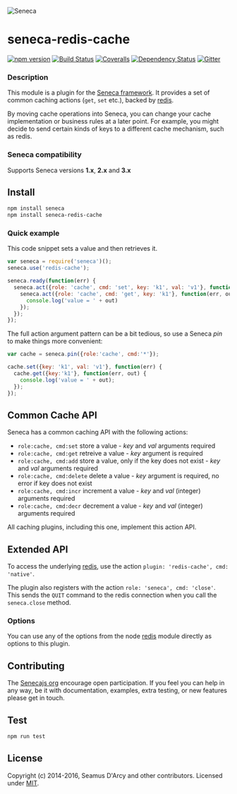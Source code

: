 ![Seneca](http://senecajs.org/files/assets/seneca-logo.png)

# seneca-redis-cache
[![npm version][npm-badge]][npm-url]
[![Build Status][travis-badge]][travis-url]
[![Coveralls][BadgeCoveralls]][Coveralls]
[![Dependency Status][david-badge]][david-url]
[![Gitter][gitter-badge]][gitter-url]

### Description

This module is a plugin for the [Seneca framework](http://senecajs.org). It provides a set of common caching actions (`get`, `set` etc.), backed by [redis](https://github.com/NodeRedis/node_redis).

By moving cache operations into Seneca, you can change your cache implementation or business rules at a later point.
For example, you might decide to send certain kinds of keys to a different cache mechanism, such as redis.

### Seneca compatibility
Supports Seneca versions **1.x**, **2.x** and **3.x**

## Install

```sh
npm install seneca
npm install seneca-redis-cache
```

### Quick example

This code snippet sets a value and then retrieves it.

```js
var seneca = require('seneca')();
seneca.use('redis-cache');

seneca.ready(function(err) {
  seneca.act({role: 'cache', cmd: 'set', key: 'k1', val: 'v1'}, function(err) {
    seneca.act({role: 'cache', cmd: 'get', key: 'k1'}, function(err, out) {
      console.log('value = ' + out)
    });
  });
});
```

The full action argument pattern can be a bit tedious, so use a Seneca _pin_ to make things more convenient:

```js
var cache = seneca.pin({role:'cache', cmd:'*'});

cache.set({key: 'k1', val: 'v1'}, function(err) {
  cache.get({key:'k1'}, function(err, out) {
    console.log('value = ' + out);
  });
});
```

## Common Cache API

Seneca has a common caching API with the following actions:

   * `role:cache, cmd:set` store a value - _key_ and _val_ arguments required
   * `role:cache, cmd:get` retreive a value - _key_ argument is required
   * `role:cache, cmd:add` store a value, only if the key does not exist - _key_ and _val_ arguments required
   * `role:cache, cmd:delete` delete a value - _key_ argument is required, no error if key does not exist
   * `role:cache, cmd:incr` increment a value - _key_ and _val_ (integer) arguments required
   * `role:cache, cmd:decr` decrement a value - _key_ and _val_ (integer) arguments required

All caching plugins, including this one, implement this action API.

## Extended API

To access the underlying [redis](https://github.com/NodeRedis/node_redis), use the action `plugin: 'redis-cache', cmd: 'native'`.

The plugin also registers with the action `role: 'seneca', cmd: 'close'`. This sends the `QUIT` command to the redis connection when you call the `seneca.close` method.

### Options

You can use any of the options from the node [redis](https://github.com/NodeRedis/node_redis#options-object-properties) module directly as options to this plugin.

## Contributing
The [Senecajs org][] encourage open participation. If you feel you can help in any way, be it with
documentation, examples, extra testing, or new features please get in touch.

## Test

```bash
npm run test
```

## License
Copyright (c) 2014-2016, Seamus D'Arcy and other contributors.
Licensed under [MIT][].

[npm-badge]: https://img.shields.io/npm/v/seneca-redis-cache.svg
[npm-url]: https://npmjs.com/package/seneca-redis-cache
[travis-badge]: https://travis-ci.org/senecajs/seneca-redis-cache.svg
[travis-url]: https://travis-ci.org/senecajs/seneca-redis-cache
[codeclimate-badge]: https://codeclimate.com/github/senecajs/seneca-redis-cache/badges/gpa.svg
[codeclimate-url]: https://codeclimate.com/github/senecajs/seneca-redis-cache
[Coveralls]: https://coveralls.io/github/senecajs/seneca-redis-cache?branch=master
[BadgeCoveralls]: https://coveralls.io/repos/github/senecajs/seneca-redis-cache/badge.svg?branch=master
[david-badge]: https://david-dm.org/senecajs/seneca-redis-cache.svg
[david-url]: https://david-dm.org/senecajs/seneca-redis-cache
[gitter-badge]: https://badges.gitter.im/Join%20Chat.svg
[gitter-url]: https://gitter.im/senecajs/seneca
[MIT]: ./LICENSE
[Senecajs org]: https://github.com/senecajs/
[Seneca.js]: https://www.npmjs.com/package/seneca
